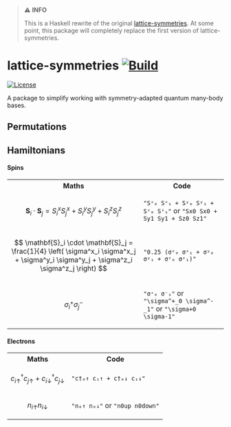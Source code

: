 > ⚠️ **INFO**
>
> This is a Haskell rewrite of the original
> [lattice-symmetries](https://github.com/twesterhout/lattice-symmetries/v1). At
> some point, this package will completely replace the first version of
> lattice-symmetries.

# lattice-symmetries [![Build](https://github.com/twesterhout/lattice-symmetries-haskell/actions/workflows/ci.yml/badge.svg)](https://github.com/twesterhout/lattice-symmetries-haskell/actions/workflows/ci.yml)
[![License](https://img.shields.io/badge/License-BSD%203--Clause-blue.svg)](https://opensource.org/licenses/BSD-3-Clause)

A package to simplify working with symmetry-adapted quantum many-body bases.

## Permutations




## Hamiltonians

#### Spins

<table>
<tr><th>Maths</th><th>Code</th></tr>
<tr>
<td>

$$
\mathbf{S}_i \cdot \mathbf{S}_j = S^x_i S^x_j + S^y_i S^y_j + S^z_i S^z_j
$$

</td>
<td>

`"Sˣ₀ Sˣ₁ + Sʸ₀ Sʸ₁ + Sᶻ₀ Sᶻ₁"`
or
`"Sx0 Sx0 + Sy1 Sy1 + Sz0 Sz1"`

</td>
</tr>
<tr>
<td>

$$
\mathbf{S}_i \cdot \mathbf{S}_j = \frac{1}{4} \left( \sigma^x_i \sigma^x_j + \sigma^y_i \sigma^y_j + \sigma^z_i \sigma^z_j \right)
$$

</td>
<td>

`"0.25 (σˣ₀ σˣ₁ + σʸ₀ σʸ₁ + σᶻ₀ σᶻ₁)"`

</td>
</tr>
<tr>
<td>

$$
\sigma^{+}_i \sigma^{-}_j
$$

</td>
<td>

`"σ⁺₀ σ⁻₁"` or
`"\sigma^+_0 \sigma^-_1"` or
`"\sigma+0 \sigma-1"`

</td>
</tr>
</table>

#### Electrons

<table>
<tr><th>Maths</th><th>Code</th></tr>
<tr><td>

$$
c^\dagger_{i\uparrow}c_{j\uparrow} + c^\dagger_{i\downarrow}c_{j\downarrow}
$$

</td><td>

`"c†₀↑ c₁↑ + c†₀↓ c₁↓"`

</td></tr>
<tr><td>

$$
n_{i\uparrow} n_{i\downarrow}
$$

</td><td>

`"n₀↑ n₀↓"` or
`"n0up n0down"`

</td></tr>
</table>
